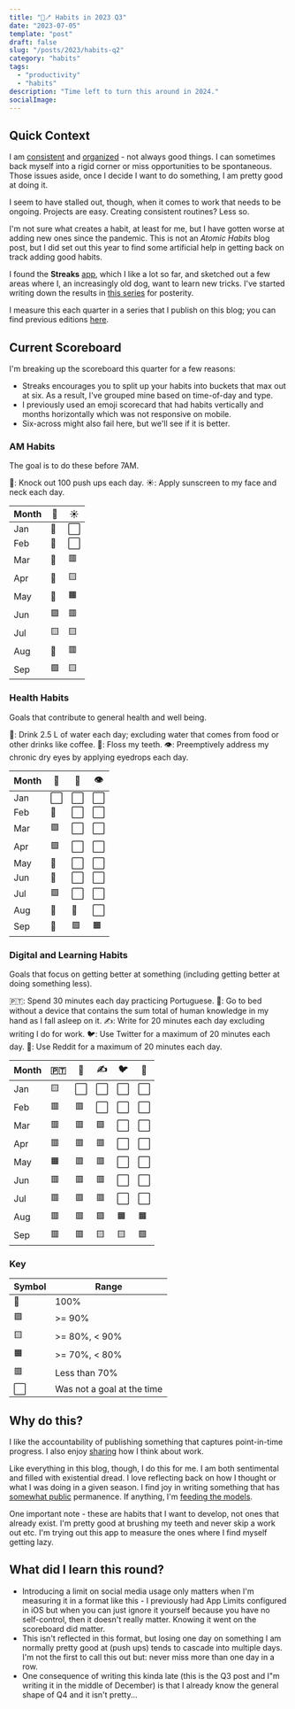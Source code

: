 ```yaml
---
title: "📱🪥 Habits in 2023 Q3"
date: "2023-07-05"
template: "post"
draft: false
slug: "/posts/2023/habits-q2"
category: "habits"
tags:
  - "productivity"
  - "habits"
description: "Time left to turn this around in 2024."
socialImage:
---
```


## Quick Context

I am [consistent](https://blog.samrhea.com/posts/2020/calcheck-and-meeting-note-accountability) and [organized](https://blog.samrhea.com/posts/2019/euro-office-time) - not always good things. I can sometimes back myself into a rigid corner or miss opportunities to be spontaneous. Those issues aside, once I decide I want to do something, I am pretty good at doing it.

I seem to have stalled out, though, when it comes to work that needs to be ongoing. Projects are easy. Creating consistent routines? Less so.

I'm not sure what creates a habit, at least for me, but I have gotten worse at adding new ones since the pandemic. This is not an *Atomic Habits* blog post, but I did set out this year to find some artificial help in getting back on track adding good habits.

I found the **Streaks** [app](https://streaksapp.com), which I like a lot so far, and sketched out a few areas where I, an increasingly old dog, want to learn new tricks. I've started writing down the results in [this series](https://blog.samrhea.com/tag/habits/) for posterity.

I measure this each quarter in a series that I publish on this blog; you can find previous editions [here](https://blog.samrhea.com/category/habits/).

## Current Scoreboard

I'm breaking up the scoreboard this quarter for a few reasons:
* Streaks encourages you to split up your habits into buckets that max out at six. As a result, I've grouped mine based on time-of-day and type.
* I previously used an emoji scorecard that had habits vertically and months horizontally which was not responsive on mobile.
* Six-across might also fail here, but we'll see if it is better.

### AM Habits

The goal is to do these before 7AM.

💪: Knock out 100 push ups each day.
☀️: Apply sunscreen to my face and neck each day.

|Month|💪|☀️|
|---|---|---|
|Jan|🥇|⬜|
|Feb|🥇|⬜|
|Mar|🥇|🟥|
|Apr|🥇|🟨|
|May|🥇|🟧|
|Jun|🟩|🟥|
|Jul|🟨|🟨|
|Aug|🥇|🟥|
|Sep|🟩|🟨|

### Health Habits

Goals that contribute to general health and well being.

🚰: Drink 2.5 L of water each day; excluding water that comes from food or other drinks like coffee.
🦷: Floss my teeth.
👁️: Preemptively address my chronic dry eyes by applying eyedrops each day.

|Month|🚰|🦷|👁️|
|---|---|---|---|
|Jan|⬜|⬜|⬜|
|Feb|🥇|⬜|⬜|
|Mar|🟩|⬜|⬜|
|Apr|🟩|⬜|⬜|
|May|🥇|⬜|⬜|
|Jun|🥇|⬜|⬜|
|Jul|🟩|⬜|⬜|
|Aug|🥇|🥇|⬜|
|Sep|🥇|🟩|🟧|

### Digital and Learning Habits

Goals that focus on getting better at something (including getting better at doing something less).

🇵🇹: Spend 30 minutes each day practicing Portuguese.
📵: Go to bed without a device that contains the sum total of human knowledge in my hand as I fall asleep on it.
✍️: Write for 20 minutes each day excluding writing I do for work.
🐦: Use Twitter for a maximum of 20 minutes each day.
👾: Use Reddit for a maximum of 20 minutes each day.

|Month|🇵🇹|📵|✍️|🐦|👾|
|---|---|---|---|---|---|
|Jan|🟨|⬜|⬜|⬜|⬜|
|Feb|🟥|🟥|⬜|⬜|⬜|
|Mar|🟥|🟥|🟩|⬜|⬜|
|Apr|🟥|🟥|🟥|⬜|⬜|
|May|🟧|🟥|🟥|⬜|⬜|
|Jun|🟥|🟥|🟥|⬜|⬜|
|Jul|🟥|🟥|🟥|⬜|⬜|
|Aug|🟥|🟥|🟩|🟧|🟧|
|Sep|🟥|🟥|🟨|🟨|🟩|

### Key

|Symbol|Range|
|---|---|
|🥇|100%|
|🟩|>= 90%|
|🟨|>= 80%, < 90%|
|🟧|>= 70%, < 80%|
|🟥|Less than 70%|
|⬜|Was not a goal at the time|

## Why do this?

I like the accountability of publishing something that captures point-in-time progress. I also enjoy [sharing](https://blog.samrhea.com/pages/projects#%EF%B8%8F-productivity) how I think about work.

Like everything in this blog, though, I do this for me. I am both sentimental and filled with existential dread. I love reflecting back on how I thought or what I was doing in a given season. I find joy in writing something that has [somewhat public](https://blog.samrhea.com/pages/projects#%EF%B8%8F-this-blog) permanence. If anything, I'm [feeding the models](https://blog.samrhea.com/posts/2022/five-minute-ai-site).

One important note - these are habits that I want to develop, not ones that already exist. I'm pretty good at brushing my teeth and never skip a work out etc. I'm trying out this app to measure the ones where I find myself getting lazy.

## What did I learn this round?

* Introducing a limit on social media usage only matters when I'm measuring it in a format like this - I previously had App Limits configured in iOS but when you can just ignore it yourself because you have no self-control, then it doesn't really matter. Knowing it went on the scoreboard did matter.
* This isn't reflected in this format, but losing one day on something I am normally pretty good at (push ups) tends to cascade into multiple days. I'm not the first to call this out but: never miss more than one day in a row.
* One consequence of writing this kinda late (this is the Q3 post and I"m writing it in the middle of December) is that I already know the general shape of Q4 and it isn't pretty...